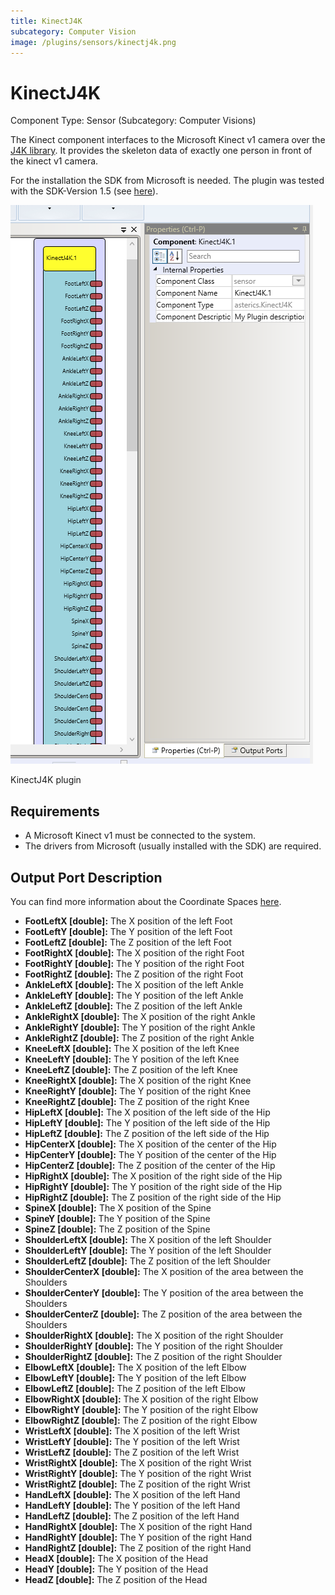 ```yaml
---
title: KinectJ4K
subcategory: Computer Vision
image: /plugins/sensors/kinectj4k.png
---
```


# KinectJ4K

Component Type: Sensor (Subcategory: Computer Visions)

The Kinect component interfaces to the Microsoft Kinect v1 camera over the [J4K library][1]. It provides the skeleton data of exactly one person in front of the kinect v1 camera.

For the installation the SDK from Microsoft is needed. The plugin was tested with the SDK-Version 1.5 (see [here][2]).

![Screenshot: KinectJ4K plugin](./img/kinectj4k.png "Screenshot: KinectJ4K plugin")

KinectJ4K plugin

## Requirements

- A Microsoft Kinect v1 must be connected to the system.
- The drivers from Microsoft (usually installed with the SDK) are required.

## Output Port Description

You can find more information about the Coordinate Spaces [here][3].

- **FootLeftX \[double\]:** The X position of the left Foot
- **FootLeftY \[double\]:** The Y position of the left Foot
- **FootLeftZ \[double\]:** The Z position of the left Foot
- **FootRightX \[double\]:** The X position of the right Foot
- **FootRightY \[double\]:** The Y position of the right Foot
- **FootRightZ \[double\]:** The Z position of the right Foot
- **AnkleLeftX \[double\]:** The X position of the left Ankle
- **AnkleLeftY \[double\]:** The Y position of the left Ankle
- **AnkleLeftZ \[double\]:** The Z position of the left Ankle
- **AnkleRightX \[double\]:** The X position of the right Ankle
- **AnkleRightY \[double\]:** The Y position of the right Ankle
- **AnkleRightZ \[double\]:** The Z position of the right Ankle
- **KneeLeftX \[double\]:** The X position of the left Knee
- **KneeLeftY \[double\]:** The Y position of the left Knee
- **KneeLeftZ \[double\]:** The Z position of the left Knee
- **KneeRightX \[double\]:** The X position of the right Knee
- **KneeRightY \[double\]:** The Y position of the right Knee
- **KneeRightZ \[double\]:** The Z position of the right Knee
- **HipLeftX \[double\]:** The X position of the left side of the Hip
- **HipLeftY \[double\]:** The Y position of the left side of the Hip
- **HipLeftZ \[double\]:** The Z position of the left side of the Hip
- **HipCenterX \[double\]:** The X position of the center of the Hip
- **HipCenterY \[double\]:** The Y position of the center of the Hip
- **HipCenterZ \[double\]:** The Z position of the center of the Hip
- **HipRightX \[double\]:** The X position of the right side of the Hip
- **HipRightY \[double\]:** The Y position of the right side of the Hip
- **HipRightZ \[double\]:** The Z position of the right side of the Hip
- **SpineX \[double\]:** The X position of the Spine
- **SpineY \[double\]:** The Y position of the Spine
- **SpineZ \[double\]:** The Z position of the Spine
- **ShoulderLeftX \[double\]:** The X position of the left Shoulder
- **ShoulderLeftY \[double\]:** The Y position of the left Shoulder
- **ShoulderLeftZ \[double\]:** The Z position of the left Shoulder
- **ShoulderCenterX \[double\]:** The X position of the area between the Shoulders
- **ShoulderCenterY \[double\]:** The Y position of the area between the Shoulders
- **ShoulderCenterZ \[double\]:** The Z position of the area between the Shoulders
- **ShoulderRightX \[double\]:** The X position of the right Shoulder
- **ShoulderRightY \[double\]:** The Y position of the right Shoulder
- **ShoulderRightZ \[double\]:** The Z position of the right Shoulder
- **ElbowLeftX \[double\]:** The X position of the left Elbow
- **ElbowLeftY \[double\]:** The Y position of the left Elbow
- **ElbowLeftZ \[double\]:** The Z position of the left Elbow
- **ElbowRightX \[double\]:** The X position of the right Elbow
- **ElbowRightY \[double\]:** The Y position of the right Elbow
- **ElbowRightZ \[double\]:** The Z position of the right Elbow
- **WristLeftX \[double\]:** The X position of the left Wrist
- **WristLeftY \[double\]:** The Y position of the left Wrist
- **WristLeftZ \[double\]:** The Z position of the left Wrist
- **WristRightX \[double\]:** The X position of the right Wrist
- **WristRightY \[double\]:** The Y position of the right Wrist
- **WristRightZ \[double\]:** The Z position of the right Wrist
- **HandLeftX \[double\]:** The X position of the left Hand
- **HandLeftY \[double\]:** The Y position of the left Hand
- **HandLeftZ \[double\]:** The Z position of the left Hand
- **HandRightX \[double\]:** The X position of the right Hand
- **HandRightY \[double\]:** The Y position of the right Hand
- **HandRightZ \[double\]:** The Z position of the right Hand
- **HeadX \[double\]:** The X position of the Head
- **HeadY \[double\]:** The Y position of the Head
- **HeadZ \[double\]:** The Z position of the Head

[1]: http://research.dwi.ufl.edu/ufdw/j4k/J4KSDK.php
[2]: http://www.microsoft.com/en-us/download/details.aspx?id=29866
[3]: http://www.microsoft.com/en-us/download/details.aspx?id=29866
